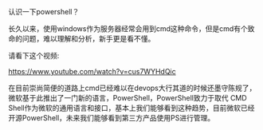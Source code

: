 
认识一下powershell？

长久以来，使用windows作为服务器经常会用到cmd这种命令，但是cmd有个致命的问题，难以理解和分析，新手更是看不懂。

请看下这个视频:

https://www.youtube.com/watch?v=cus7WYHdQic

在目前崇尚简便的道路上cmd已经难以在devops大行其道的时候还墨守陈规了，微软基于此推出了一门新的语言，PowerShell，PowerShell致力于取代 CMD Shell作为微软的通用语言和接口，基本上我们能够看到这种趋势，目前微软已经开源PowerShell，未来我们能够看到第三方产品使用PS进行管理。


